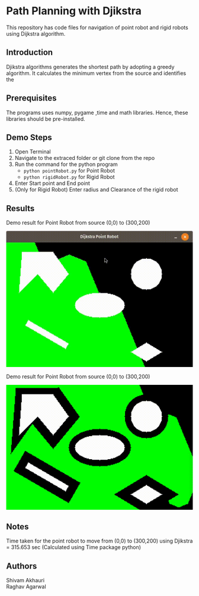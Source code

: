 # Path Planning with Djikstra
This repository has code files for navigation of point robot and rigid robots using Dijkstra algorithm. 

## Introduction
Djikstra algorithms generates the shortest path by adopting a greedy algorithm. It calculates the minimum vertex from the source and identifies the 

## Prerequisites
The programs uses numpy, pygame ,time and math libraries. Hence, these libraries should be pre-installed. 

## Demo Steps
1.  Open Terminal 
2.  Navigate to the extraced folder or git clone from the repo
3.  Run the command for the python program
    - ```python pointRobot.py``` for Point Robot
    - ```python rigidRobot.py``` for Rigid Robot
4. Enter Start point and End point
5. (Only for Rigid Robot) Enter radius and Clearance of the rigid robot

## Results

Demo result for Point Robot from source (0,0) to (300,200)

![alt text](djik.gif)

Demo result for Point Robot from source (0,0) to (300,200)

![alt text](rigid.gif)

## Notes 
Time taken for the point robot to move from (0,0) to (300,200) using Djikstra =  315.653 sec (Calculated using Time package python)

## Authors
Shivam Akhauri  
Raghav Agarwal